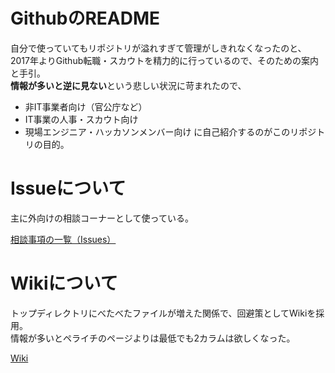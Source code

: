 # GithubのREADME
自分で使っていてもリポジトリが溢れすぎて管理がしきれなくなったのと、2017年よりGithub転職・スカウトを精力的に行っているので、そのための案内と手引。
<br>**情報が多いと逆に見ない**という悲しい状況に苛まれたので、
- 非IT事業者向け（官公庁など）
- IT事業の人事・スカウト向け
- 現場エンジニア・ハッカソンメンバー向け
に自己紹介するのがこのリポジトリの目的。

# Issueについて
主に外向けの相談コーナーとして使っている。

[相談事項の一覧（Issues）](https://github.com/shimajima-eiji/README/issues)

# Wikiについて
トップディレクトリにべたべたファイルが増えた関係で、回避策としてWikiを採用。
<br>情報が多いとペライチのページよりは最低でも2カラムは欲しくなった。

[Wiki](https://github.com/shimajima-eiji/README/wiki)
